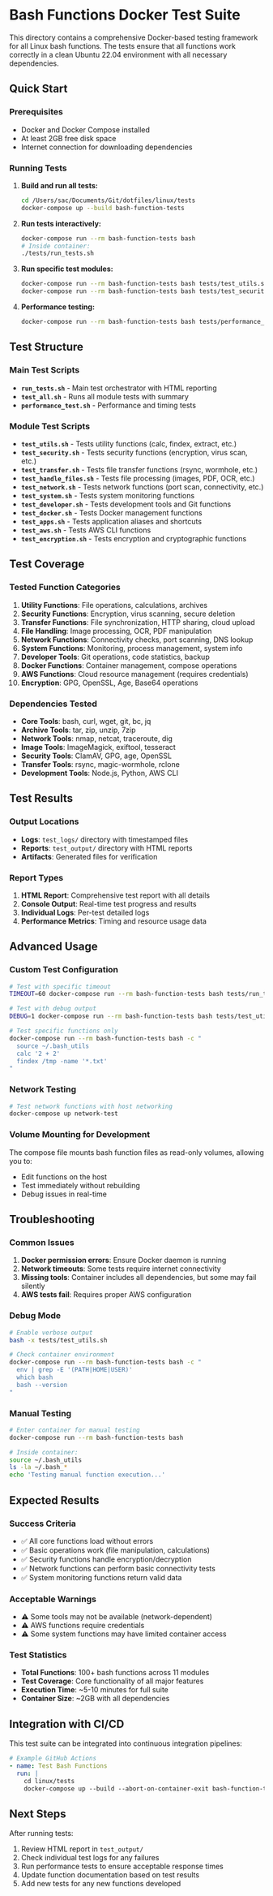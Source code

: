 # Bash Functions Docker Test Suite

This directory contains a comprehensive Docker-based testing framework for all Linux bash functions. The tests ensure that all functions work correctly in a clean Ubuntu 22.04 environment with all necessary dependencies.

## Quick Start

### Prerequisites
- Docker and Docker Compose installed
- At least 2GB free disk space
- Internet connection for downloading dependencies

### Running Tests

1. **Build and run all tests:**
   ```bash
   cd /Users/sac/Documents/Git/dotfiles/linux/tests
   docker-compose up --build bash-function-tests
   ```

2. **Run tests interactively:**
   ```bash
   docker-compose run --rm bash-function-tests bash
   # Inside container:
   ./tests/run_tests.sh
   ```

3. **Run specific test modules:**
   ```bash
   docker-compose run --rm bash-function-tests bash tests/test_utils.sh
   docker-compose run --rm bash-function-tests bash tests/test_security.sh
   ```

4. **Performance testing:**
   ```bash
   docker-compose run --rm bash-function-tests bash tests/performance_test.sh
   ```

## Test Structure

### Main Test Scripts
- **`run_tests.sh`** - Main test orchestrator with HTML reporting
- **`test_all.sh`** - Runs all module tests with summary
- **`performance_test.sh`** - Performance and timing tests

### Module Test Scripts
- **`test_utils.sh`** - Tests utility functions (calc, findex, extract, etc.)
- **`test_security.sh`** - Tests security functions (encryption, virus scan, etc.)
- **`test_transfer.sh`** - Tests file transfer functions (rsync, wormhole, etc.)
- **`test_handle_files.sh`** - Tests file processing (images, PDF, OCR, etc.)
- **`test_network.sh`** - Tests network functions (port scan, connectivity, etc.)
- **`test_system.sh`** - Tests system monitoring functions
- **`test_developer.sh`** - Tests development tools and Git functions
- **`test_docker.sh`** - Tests Docker management functions
- **`test_apps.sh`** - Tests application aliases and shortcuts
- **`test_aws.sh`** - Tests AWS CLI functions
- **`test_encryption.sh`** - Tests encryption and cryptographic functions

## Test Coverage

### Tested Function Categories
1. **Utility Functions**: File operations, calculations, archives
2. **Security Functions**: Encryption, virus scanning, secure deletion
3. **Transfer Functions**: File synchronization, HTTP sharing, cloud upload
4. **File Handling**: Image processing, OCR, PDF manipulation
5. **Network Functions**: Connectivity checks, port scanning, DNS lookup
6. **System Functions**: Monitoring, process management, system info
7. **Developer Tools**: Git operations, code statistics, backup
8. **Docker Functions**: Container management, compose operations
9. **AWS Functions**: Cloud resource management (requires credentials)
10. **Encryption**: GPG, OpenSSL, Age, Base64 operations

### Dependencies Tested
- **Core Tools**: bash, curl, wget, git, bc, jq
- **Archive Tools**: tar, zip, unzip, 7zip
- **Network Tools**: nmap, netcat, traceroute, dig
- **Image Tools**: ImageMagick, exiftool, tesseract
- **Security Tools**: ClamAV, GPG, age, OpenSSL
- **Transfer Tools**: rsync, magic-wormhole, rclone
- **Development Tools**: Node.js, Python, AWS CLI

## Test Results

### Output Locations
- **Logs**: `test_logs/` directory with timestamped files
- **Reports**: `test_output/` directory with HTML reports
- **Artifacts**: Generated files for verification

### Report Types
1. **HTML Report**: Comprehensive test report with all details
2. **Console Output**: Real-time test progress and results
3. **Individual Logs**: Per-test detailed logs
4. **Performance Metrics**: Timing and resource usage data

## Advanced Usage

### Custom Test Configuration
```bash
# Test with specific timeout
TIMEOUT=60 docker-compose run --rm bash-function-tests bash tests/run_tests.sh

# Test with debug output
DEBUG=1 docker-compose run --rm bash-function-tests bash tests/test_utils.sh

# Test specific functions only
docker-compose run --rm bash-function-tests bash -c "
  source ~/.bash_utils
  calc '2 + 2'
  findex /tmp -name '*.txt'
"
```

### Network Testing
```bash
# Test network functions with host networking
docker-compose up network-test
```

### Volume Mounting for Development
The compose file mounts bash function files as read-only volumes, allowing you to:
- Edit functions on the host
- Test immediately without rebuilding
- Debug issues in real-time

## Troubleshooting

### Common Issues
1. **Docker permission errors**: Ensure Docker daemon is running
2. **Network timeouts**: Some tests require internet connectivity
3. **Missing tools**: Container includes all dependencies, but some may fail silently
4. **AWS tests fail**: Requires proper AWS configuration

### Debug Mode
```bash
# Enable verbose output
bash -x tests/test_utils.sh

# Check container environment
docker-compose run --rm bash-function-tests bash -c "
  env | grep -E '(PATH|HOME|USER)'
  which bash
  bash --version
"
```

### Manual Testing
```bash
# Enter container for manual testing
docker-compose run --rm bash-function-tests bash

# Inside container:
source ~/.bash_utils
ls -la ~/.bash_*
echo 'Testing manual function execution...'
```

## Expected Results

### Success Criteria
- ✅ All core functions load without errors
- ✅ Basic operations work (file manipulation, calculations)
- ✅ Security functions handle encryption/decryption
- ✅ Network functions can perform basic connectivity tests
- ✅ System monitoring functions return valid data

### Acceptable Warnings
- ⚠️ Some tools may not be available (network-dependent)
- ⚠️ AWS functions require credentials
- ⚠️ Some system functions may have limited container access

### Test Statistics
- **Total Functions**: 100+ bash functions across 11 modules
- **Test Coverage**: Core functionality of all major features
- **Execution Time**: ~5-10 minutes for full suite
- **Container Size**: ~2GB with all dependencies

## Integration with CI/CD

This test suite can be integrated into continuous integration pipelines:

```yaml
# Example GitHub Actions
- name: Test Bash Functions
  run: |
    cd linux/tests
    docker-compose up --build --abort-on-container-exit bash-function-tests
```

## Next Steps

After running tests:
1. Review HTML report in `test_output/`
2. Check individual test logs for any failures
3. Run performance tests to ensure acceptable response times
4. Update function documentation based on test results
5. Add new tests for any new functions developed
